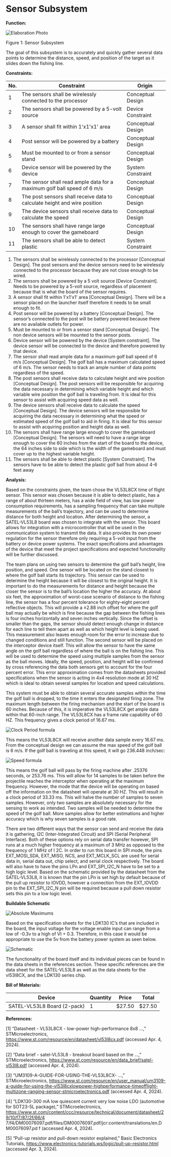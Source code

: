 
# Sensor Subsystem

**Function:**

![Elaboration Photo](../Images/Sensor_subsystem/conceptual.png)

Figure 1: Sensor Subsystem

The goal of this subsystem is to accurately and quickly gather several data points to determine the
distance, speed, and position of the target as it slides down the fishing line.

**Constraints:**

| No. | Constraint                                                          | Origin           |
|-----|---------------------------------------------------------------------|------------------|
| 1   | The sensors shall be wirelessly connected to the processor         | Conceptual Design|
| 2   | The sensors shall be powered by a 5-volt source                    | Device Constraint|
| 3   | A sensor shall fit within 1'x1'x1' area                            | Conceptual Design|
| 4   | Post sensor will be powered by a battery                           | Conceptual Design|
| 5   | Must be mounted to or from a sensor stand                          | Conceptual Design|
| 6   | Device sensor will be powered by the device                        | System Constraint|
| 7   | The sensor shall read ample data for a maximum golf ball speed of 6 m/s | Conceptual Design|
| 8   | The post sensors shall receive data to calculate height and wire position | Conceptual Design|
| 9   | The device sensors shall receive data to calculate the speed       | Conceptual Design|
| 10  | The sensors shall have range large enough to cover the gameboard   | Conceptual Design|
| 11  | The sensors shall be able to detect plastic                        | System Constraint|

1. The sensors shall be wirelessly connected to the processor [Conceptual Design].
The post sensors and the device sensors need to be wirelessly connected to the processor because they are
not close enough to be wired.
3. The sensors shall be powered by a 5 volt source [Device Constraint].
Needs to be powered by a 5-volt source, regardless of placement because that is what the board of the
sensor requires.
5. A sensor shall fit within 1'x1'x1' area [Conceptual Design].
There will be a sensor placed on the launcher itself therefore it needs to be small enough to fit.
6. Post sensor will be powered by a battery [Conceptual Design].
The sensor’s connected to the post will be battery powered because there are no available outlets for
power.
7. Must be mounted to or from a sensor stand [Conceptual Design].
The non device sensors will be mounted to the sensor posts.
8. Device sensor will be powered by the device [System constraint].
The device sensor will be connected to the device and therefore powered by that device.
9. The sensor shall read ample data for a maximum golf ball speed of 6 m/s [Conceptual Design].
The golf ball has a maximum calculated speed of 6 m/s. The sensor needs to track an ample number of
data points regardless of the speed.
10. The post sensors shall receive data to calculate height and wire position [Conceptual Design].
The post sensors will be responsible for acquiring the data necessary in determining which variable height
and which variable wire position the golf ball is traveling from. It is ideal for this sensor to assist with
acquiring speed data as well.
11. The device sensors shall receive data to calculate the speed [Conceptual Design].
The device sensors will be responsible for acquiring the data necessary in determining what the speed or
estimated speed of the golf ball to aid in firing. It is ideal for this sensor to assist with acquiring position
and height data as well.
12. The sensors shall have range large enough to cover the gameboard [Conceptual Design].
The sensors will need to have a range large enough to cover the 60 inches from the start of the board to
the device, the 64 inches side to side which is the width of the gameboard and must cover up to the
highest variable height.
13. The sensors shall be able to detect plastic [System Constraint].
The sensors have to be able to detect the plastic golf ball from about 4-6 feet away

**Analysis:**

Based on the constraints given, the team chose the VL53L8CX time of flight sensor. This sensor
was chosen because it is able to detect plastic, has a range of about thirteen meters, has a wide field of
view, has low power consumption requirements, has a sampling frequency that can take multiple
measurements of the ball’s trajectory, and can be used to determine distance for both height and location.
After determining the sensor, a SATEL-VL53L8 board was chosen to integrate with the sensor. This
board allows for integration with a microcontroller that will be used in the communication system to
transmit the data. It also provides its own power regulation for the sensor therefore only requiring a 5-volt
input from the battery or device power systems. The exact specifications and advantages of the device
that meet the project specifications and expected functionality will be further discussed.

The team plans on using two sensors to determine the golf ball’s height, line position, and speed.
One sensor will be located on the stand closest to where the golf ball starts its trajectory. This sensor can
be used to determine the height because it will be closest to the original height. It is important to do the
measurements for distance and height because the closer the sensor is to the ball’s location the higher the
accuracy. At about six feet, the approximation of worst-case scenario of distance to the fishing line, the
sensor has a four percent tolerance for eighty-eight percent reflective objects. This will provide a ±2.88
inch offset for where the golf ball may actually be which is fine because the gap between the fishing lines
is four inches horizontally and seven inches vertically. Since the offset is smaller than the gaps, the sensor
should detect enough change in distance for each line to tell them apart as well as which height level is
being used. This measurement also leaves enough room for the error to increase due to changed
conditions and still function. The second sensor will be placed on the interceptor device itself. This will
allow the sensor to have the same angle on the golf ball regardless of where the ball is on the fishing line.
This will be used to determine the speed using multiple samples from the sensor as the ball moves.
Ideally, the speed, position, and height will be confirmed by cross referencing the data both sensors get to
account for the four percent error. This error approximation comes from the datasheets provided
specifications when the sensor is acting in 4x4 resolution mode at 30 HZ which is ideal to obtain several
samples for location and speed calculations.

This system must be able to obtain several accurate samples within the time the golf ball is
dropped, to the time it enters the designated firing zone. The maximum length between the firing
mechanism and the start of the board is 60 inches. Because of this, it is imperative the VL53L8CX get
ample data within that 60-inch range. The VL53L8CX has a frame rate capability of 60 HZ. This
frequency gives a clock period of 16.67 ms. 

![Clock Period formula](../Images/Sensor_subsystem/clock_period.png)

This means the VL53L8CX will receive another data sample every 16.67 ms. From the conceptual design
we can assume the max speed of the golf ball is 6 m/s. If the golf ball is traveling at this speed, it will go
236.448 inch/sec:

![Speed formula](../Images/Sensor_subsystem/speed.png)

This means the golf ball will pass by the firing machine after .25376 seconds, or 253.76 ms. This will
allow for 14 samples to be taken before the projectile reaches the interceptor when operating at the
maximum frequency. However, the mode that the device will be operating on based off the information on
the datasheet will operate at 30 HZ. This will result in a clock period of 33.33 ms. This will halve the
number of samples to seven samples. However, only two samples are absolutely necessary for the sensing
to work as intended. Two samples will be needed to determine the speed of the golf ball. More samples
allow for better estimations and higher accuracy which is why seven samples is a good rate.

There are two different ways that the sensor can send and receive the data it is gathering, I2C
(Inter-Integrated Circuit) and SPI (Serial Peripheral Interface). Both of these options rely on serial data
transfer however, SPI runs at a much higher frequency at a maximum of 3 MHz as opposed to the
frequency of 1 MHz of I
2C. In order to run this board in SPI mode, the pins EXT_MOSI_SDA,
EXT_MISO, NCS, and EXT_MCLK_SCL are used for serial data in, serial data out, chip select, and
serial clock respectively. The board will also have to have the pins LPn and EXT_SPI_I2C_N have to be
set to a high logic level. Based on the schematic provided by the datasheet from the SATEL-VL53L8, it is
known that the pin LPn is set high by default because of the pull up resistor to IOVDD, however a
connection from the EXT_IOVDD pin to the EXT_SPI_I2C_N pin will be required because a pull down
resistor sets this pin to a low logic level.

**Buildable Schematic**

![Absolute Maximums](../Images/Sensor_subsystem/maximums.png)

Based on the specification sheets for the LDK130 IC’s that are included in the board, the input voltage for
the voltage enable input can range from a low of -0.3v to a high of VI + 0.3. Therefore, in this case it
would be appropriate to use the 5v from the battery power system as seen below.

![Schematic](../Images/Sensor_subsystem/schematic.png)

The functionality of the board itself and its individual pieces can be found in the data sheets in the
references section. These specific references are the data sheet for the SATEL-VL53L8 as well as
the data sheets for the vl53l8CX, and the LDK130 series chip.

**Bill of Materials:**

| Device | Quantity | Price | Total |
| ------ | -------- | ----- | ----- |
| SATEL-VL53L8 Board (2-pack)| 1 | $27.50 | $27.50 |

**References:**

[1] “Datasheet - VL53L8CX - low-power high-performance 8x8 ...,” STMicroelectronics,
https://www.st.com/resource/en/datasheet/vl53l8cx.pdf (accessed Apr. 4, 2024).

[2] “Data brief - satel-VL53L8 - breakout board based on the ...,” STMicroelectronics,
https://www.st.com/resource/en/data_brief/satel-vl53l8.pdf (accessed Apr. 4, 2024).

[3] “UM3109-A-GUIDE-FOR-USING-THE-VL53L8CX- ...,” STMicroelectronics,
https://www.st.com/resource/en/user_manual/um3109-a-guide-for-using-the-vl53l8cxlowpower-highperformance-timeofflight-multizone-ranging-sensor-stmicroelectronics.pdf
(accessed Apr. 4, 2024).

[4] “LDK130-300 mA low quiescent current very low noise LDO (automotive for SOT23-5L
package),” STMicroelectronics,
https://www.st.com/content/ccc/resource/technical/document/datasheet/29/10/f7/87/2f/66/4
7/f4/DM00076097.pdf/files/DM00076097.pdf/jcr:content/translations/en.DM00076097.pd
f (accessed Apr. 4, 2024).

[5] “Pull-up resistor and pull-down resistor explained,” Basic Electronics Tutorials,
https://www.electronics-tutorials.ws/logic/pull-up-resistor.html (accessed Apr. 3, 2024). 
